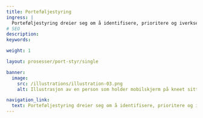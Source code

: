 ```yaml
---
title: Porteføljestyring
ingress: |
  Porteføljestyring dreier seg om å identifisere, prioritere og iverksette virksomhetens prosjekter og programmer, samt følge opp leveranse
# SEO
description:
keywords:

weight: 1

layout: prosesser/port-styr/single

banner:
  image:
    src: /illustrations/illustration-03.png
    alt: Illustrasjon av en person som holder mobilskjerm på kneet sitt

navigation_link:
  text: Porteføljestyring dreier seg om å identifisere, prioritere og iverksette virksomhetens prosjekter og programmer, samt følge opp leveranse
---
```

